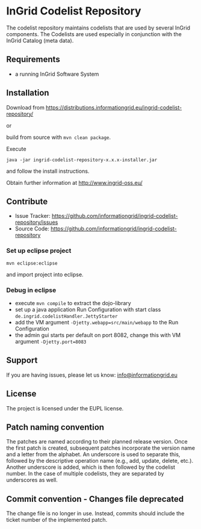InGrid Codelist Repository
==========================

The codelist repository maintains codelists that are used by several InGrid components. The Codelists are used especially in conjunction with the InGrid Catalog (meta data).


Requirements
-------------

- a running InGrid Software System

Installation
------------

Download from https://distributions.informationgrid.eu/ingrid-codelist-repository/
 
or

build from source with `mvn clean package`.

Execute

```
java -jar ingrid-codelist-repository-x.x.x-installer.jar
```

and follow the install instructions.

Obtain further information at http://www.ingrid-oss.eu/


Contribute
----------

- Issue Tracker: https://github.com/informationgrid/ingrid-codelist-repository/issues
- Source Code: https://github.com/informationgrid/ingrid-codelist-repository
 
### Set up eclipse project

```
mvn eclipse:eclipse
```

and import project into eclipse.

### Debug in eclipse

- execute ```mvn compile``` to extract the dojo-library
- set up a java application Run Configuration with start class <br/>```de.ingrid.codelistHandler.JettyStarter```
- add the VM argument ```-Djetty.webapp=src/main/webapp``` to the Run Configuration
- the admin gui starts per default on port 8082, change this with VM argument ```-Djetty.port=8083```

Support
-------

If you are having issues, please let us know: info@informationgrid.eu

License
-------

The project is licensed under the EUPL license.


Patch naming convention
-------
The patches are named according to their planned release version.
Once the first patch is created, subsequent patches incorporate the version name and a letter from the alphabet.
An underscore is used to separate this, followed by the descriptive operation name (e.g., add, update, delete, etc.).
Another underscore is added, which is then followed by the codelist number. In the case of multiple codelists, they are separated by underscores as well.


Commit convention - Changes file deprecated
-------
The change file is no longer in use.
Instead, commits should include the ticket number of the implemented patch.

